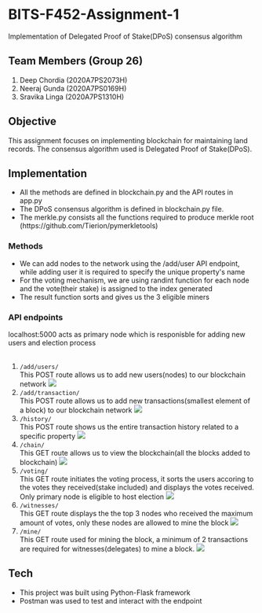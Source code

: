 # BITS-F452-Assignment-1
Implementation of Delegated Proof of Stake(DPoS) consensus algorithm
## Team Members (Group 26)
<ol>
  <li>Deep Chordia (2020A7PS2073H) </li>
  <li>Neeraj Gunda (2020A7PS0169H) </li>
  <li>Sravika Linga (2020A7PS1310H)</li>
</ol>
 
## Objective 
This assignment focuses on implementing blockchain for maintaining land records. The consensus algorithm used is Delegated Proof of Stake(DPoS).<br>

<h2>Implementation</h2>
<ul>
<li>All the methods are defined in blockchain.py and the API routes in app.py</li>
<li>The DPoS consensus algorithm is defined in blockchain.py file.</li>
<li>The merkle.py consists all the functions required to produce merkle root (https://github.com/Tierion/pymerkletools)</li>
</ul>

<h3> Methods </h3>
<ul>
<li>We can add nodes to the network using the /add/user API endpoint, while adding user it is required to specify the unique property's name</li>
<li> For the voting mechanism, we are using randint function for each node and the vote(their stake) is assigned to the index generated</li>
<li> The result function sorts and gives us the 3 eligible miners</li   >
</ul>

<h3> API endpoints </h3>
localhost:5000 acts as primary node which is responisble for adding new users and election process<br><br>
<ol>
 
 <li><code>/add/users/</code></li>
  This POST route allows us to add new users(nodes) to our blockchain network
  <img src="./images/adduser.png">
 <li><code>/add/transaction/</code></li>
  This POST route allows us to add new transactions(smallest element of a block) to our blockchain network
  <img src="./images/addtrans.png">
 <li><code>/history/</code></li>
  This POST route shows us the entire transaction history related to a specific property
  <img src="./images/history.png">
  <li><code>/chain/</code></li>
  This GET route allows us to view the blockchain(all the blocks added to blockchain)
  <img src="./images/chain.png">
  <li><code>/voting/</code></li>
  This GET route initiates the voting process, it sorts the users accoring to the votes they received(stake included) and displays the votes received. Only primary node is eligible to host election
  <img src="./images/voting.png">
  <li><code>/witnesses/</code></li>
  This GET route displays the the top 3 nodes who received the maximum amount of votes, only these nodes are allowed to mine the block
  <img src="./images/witness.png">
  <li><code>/mine/</code></li>
  This GET route used for mining the block, a minimum of 2 transactions are required for witnesses(delegates) to mine a block.
  <img src="./images/mine.png">
  
</ol>

<h2>Tech</h2>
<ul>
<li> This project was built using Python-Flask framework</li>
<li>Postman was used to test and interact with the endpoint</li>
</ul>
